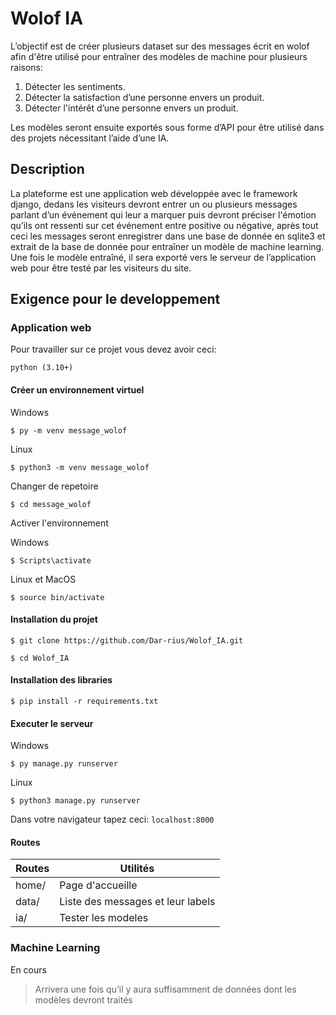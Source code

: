 # Wolof IA

L’objectif est de créer plusieurs dataset sur des messages écrit en wolof afin d'être utilisé pour entraîner des modèles de machine pour plusieurs raisons:
1. Détecter les sentiments.
2. Détecter la satisfaction d’une personne envers un produit. 
3. Détecter l'intérêt d’une personne envers un produit.

Les modèles seront ensuite exportés sous forme d’API pour être utilisé dans des projets nécessitant l’aide d’une IA. 

## Description

La plateforme est une application web développée avec le framework django, dedans les  visiteurs devront entrer un ou plusieurs messages parlant d’un événement qui leur a marquer puis devront préciser l'émotion qu’ils ont ressenti sur cet événement entre positive ou négative, après tout ceci les messages seront enregistrer dans une base de donnée en sqlite3 et extrait de la base de donnée pour entraîner un modèle de machine learning. 
Une fois le modèle entraîné, il sera exporté vers le serveur de l’application web pour être testé par les visiteurs du site.

## Exigence pour le developpement 

### Application web

Pour travailler sur ce projet vous devez avoir ceci:

``python (3.10+)``

#### Créer un environnement virtuel

Windows

```$ py -m venv message_wolof```
 
Linux

```$ python3 -m venv message_wolof```

Changer de repetoire

```$ cd message_wolof```
 
Activer l'environnement

Windows

```$ Scripts\activate```
 
Linux et MacOS

```$ source bin/activate```

#### Installation du projet

```
$ git clone https://github.com/Dar-rius/Wolof_IA.git

$ cd Wolof_IA
```

#### Installation des libraries

``$ pip install -r requirements.txt``

#### Executer le serveur

Windows

```$ py manage.py runserver ```

Linux

```$ python3 manage.py runserver```

Dans votre navigateur tapez  ceci:
``localhost:8000``

#### Routes

Routes | Utilités
-------| -----------------------------------
home/  | Page d'accueille
data/  | Liste des messages et leur labels
ia/    |  Tester les modeles

### Machine Learning

En cours 
> Arrivera une fois qu’il y aura suffisamment  de données dont les modèles devront traités
